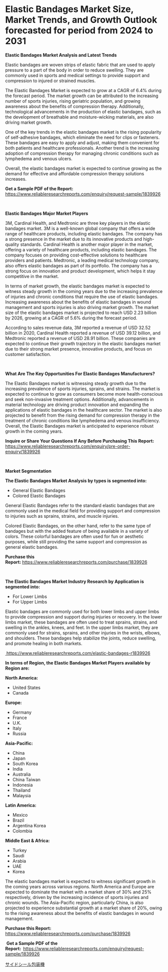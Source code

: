 <p><h1>Elastic Bandages Market Size, Market Trends, and Growth Outlook forecasted for period from 2024 to 2031</h1></p><p><strong>Elastic Bandages Market Analysis and Latest Trends</strong></p>
<p><p>Elastic bandages are woven strips of elastic fabric that are used to apply pressure to a part of the body in order to reduce swelling. They are commonly used in sports and medical settings to provide support and compression to injured or strained muscles.</p><p>The Elastic Bandages Market is expected to grow at a CAGR of 6.4% during the forecast period. The market growth can be attributed to the increasing number of sports injuries, rising geriatric population, and growing awareness about the benefits of compression therapy. Additionally, technological advancements in the production of elastic bandages, such as the development of breathable and moisture-wicking materials, are also driving market growth.</p><p>One of the key trends in the elastic bandages market is the rising popularity of self-adhesive bandages, which eliminate the need for clips or fasteners. These bandages are easy to apply and adjust, making them convenient for both patients and healthcare professionals. Another trend is the increasing adoption of compression therapy for managing chronic conditions such as lymphedema and venous ulcers.</p><p>Overall, the elastic bandages market is expected to continue growing as the demand for effective and affordable compression therapy solutions increases.</p></p>
<p><strong>Get a Sample PDF of the Report:&nbsp;</strong> <a href="https://www.reliableresearchreports.com/enquiry/request-sample/1839926">https://www.reliableresearchreports.com/enquiry/request-sample/1839926</a></p>
<p>&nbsp;</p>
<p><strong>Elastic Bandages Major Market Players</strong></p>
<p><p>3M, Cardinal Health, and Medtronic are three key players in the elastic bandages market. 3M is a well-known global company that offers a wide range of healthcare products, including elastic bandages. The company has a strong presence in the market due to its innovative products and high-quality standards. Cardinal Health is another major player in the market, offering a variety of healthcare products, including elastic bandages. The company focuses on providing cost-effective solutions to healthcare providers and patients. Medtronic, a leading medical technology company, also offers elastic bandages as part of its portfolio. The company has a strong focus on innovation and product development, which helps it stay competitive in the market.</p><p>In terms of market growth, the elastic bandages market is expected to witness steady growth in the coming years due to the increasing prevalence of injuries and chronic conditions that require the use of elastic bandages. Increasing awareness about the benefits of elastic bandages in wound management and sports injuries is also driving market growth. The market size of the elastic bandages market is projected to reach USD 2.23 billion by 2026, growing at a CAGR of 5.6% during the forecast period.</p><p>According to sales revenue data, 3M reported a revenue of USD 32.52 billion in 2020, Cardinal Health reported a revenue of USD 39.12 billion, and Medtronic reported a revenue of USD 28.91 billion. These companies are expected to continue their growth trajectory in the elastic bandages market due to their strong market presence, innovative products, and focus on customer satisfaction.</p></p>
<p>&nbsp;</p>
<p><strong>What Are The Key Opportunities For Elastic Bandages Manufacturers?</strong></p>
<p><p>The Elastic Bandages market is witnessing steady growth due to the increasing prevalence of sports injuries, sprains, and strains. The market is expected to continue to grow as consumers become more health-conscious and seek non-invasive treatment options. Additionally, advancements in material technology are driving product innovation and expanding the applications of elastic bandages in the healthcare sector. The market is also projected to benefit from the rising demand for compression therapy in the treatment of chronic conditions like lymphedema and venous insufficiency. Overall, the Elastic Bandages market is anticipated to experience robust growth in the coming years.</p></p>
<p><strong>Inquire or Share Your Questions If Any Before Purchasing This Report:</strong> <a href="https://www.reliableresearchreports.com/enquiry/pre-order-enquiry/1839926">https://www.reliableresearchreports.com/enquiry/pre-order-enquiry/1839926</a></p>
<p>&nbsp;</p>
<p><strong>Market Segmentation</strong></p>
<p><strong>The Elastic Bandages Market Analysis by types is segmented into:</strong></p>
<p><ul><li>General Elastic Bandages</li><li>Colored Elastic Bandages</li></ul></p>
<p><p>General Elastic Bandages refer to the standard elastic bandages that are commonly used in the medical field for providing support and compression to injuries such as sprains, strains, and muscle injuries. </p><p>Colored Elastic Bandages, on the other hand, refer to the same type of bandages but with the added feature of being available in a variety of colors. These colorful bandages are often used for fun or aesthetic purposes, while still providing the same support and compression as general elastic bandages.</p></p>
<p><strong>Purchase this Report:&nbsp;</strong><a href="https://www.reliableresearchreports.com/purchase/1839926">https://www.reliableresearchreports.com/purchase/1839926</a></p>
<p>&nbsp;</p>
<p><strong>The Elastic Bandages Market Industry Research by Application is segmented into:</strong></p>
<p><ul><li>For Lower Limbs</li><li>For Upper Limbs</li></ul></p>
<p><p>Elastic bandages are commonly used for both lower limbs and upper limbs to provide compression and support during injuries or recovery. In the lower limbs market, these bandages are often used to treat sprains, strains, and swelling in the ankles, knees, and feet. In the upper limbs market, they are commonly used for strains, sprains, and other injuries in the wrists, elbows, and shoulders. These bandages help stabilize the joints, reduce swelling, and promote healing in both markets.</p></p>
<p><a href="https://www.reliableresearchreports.com/elastic-bandages-r1839926">&nbsp;https://www.reliableresearchreports.com/elastic-bandages-r1839926</a></p>
<p><strong>In terms of Region, the Elastic Bandages Market Players available by Region are:</strong></p>
<p>
    <p> <strong> North America: </strong>
        <ul>
            <li>United States</li>
            <li>Canada</li>
        </ul>
        </p> 
    <p> <strong> Europe: </strong>
        <ul>
            <li>Germany</li>
            <li>France</li>
            <li>U.K.</li>
            <li>Italy</li>
            <li>Russia</li>
        </ul>
        </p> 
    <p> <strong> Asia-Pacific: </strong>
        <ul>
            <li>China</li>
            <li>Japan</li>
            <li>South Korea</li>
            <li>India</li>
            <li>Australia</li>
            <li>China Taiwan</li>
            <li>Indonesia</li>
            <li>Thailand</li>
            <li>Malaysia</li>
        </ul>
        </p> 
    <p> <strong> Latin America: </strong>
        <ul>
            <li>Mexico</li>
            <li>Brazil</li>
            <li>Argentina Korea</li>
            <li>Colombia</li>
        </ul>
        </p> 
    <p> <strong> Middle East & Africa: </strong>
        <ul>
            <li>Turkey</li>
            <li>Saudi</li>
            <li>Arabia</li>
            <li>UAE</li>
            <li>Korea</li>
        </ul>
    </p>
    </p>
<p><p>The elastic bandages market is expected to witness significant growth in the coming years across various regions. North America and Europe are expected to dominate the market with a market share of 30% and 25% respectively, driven by the increasing incidence of sports injuries and chronic wounds. The Asia-Pacific region, particularly China, is also projected to experience substantial growth at a market share of 20%, owing to the rising awareness about the benefits of elastic bandages in wound management.</p></p>
<p><strong>Purchase this Report: </strong><a href="https://www.reliableresearchreports.com/purchase/1839926">https://www.reliableresearchreports.com/purchase/1839926</a></p>
<p>&nbsp;<strong>Get a Sample PDF of the Report:&nbsp;&nbsp;</strong><a href="https://www.reliableresearchreports.com/enquiry/request-sample/1839926">https://www.reliableresearchreports.com/enquiry/request-sample/1839926</a></p>
<p><strong></strong></p>
<p><p><a href="https://github.com/CarlieShields/Market-Research-Report-List-1/blob/main/9724001141645.md">サイドシール包装機</a></p></p>
